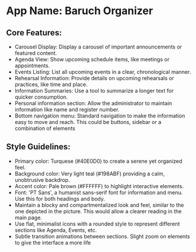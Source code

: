 # **App Name**: Baruch Organizer

## Core Features:

- Carousel Display: Display a carousel of important announcements or featured content.
- Agenda View: Show upcoming schedule items, like meetings or appointments.
- Events Listing: List all upcoming events in a clear, chronological manner.
- Rehearsal Information: Provide details on upcoming rehearsals or practices, like time and place.
- Information Summaries: Use a tool to summarize a longer text for quicker consumption.
- Personal information section: Allow the administrator to maintain information like name and register number.
- Bottom navigation menu: Standard navigation to make the information easy to move and reach. This could be buttons, sidebar or a combination of elements

## Style Guidelines:

- Primary color: Turquese (#40E0D0) to create a serene yet organized feel.
- Background color: Very light teal (#198ABF) providing a calm, unobtrusive backdrop.
- Accent color: Pale brown (#FFFFFF) to highlight interactive elements.
- Font: 'PT Sans', a humanist sans-serif font for information and menu. Use this for both headings and body.
- Maintain a blocky and compartmentalized look and feel, similar to the one depicted in the picture. This would allow a clearer reading in the main page.
- Use flat, minimalist icons with a rounded style to represent different sections like Agenda, Events, etc.
- Subtle transition animations between sections. Slight zoom on elements to give the interface a more life